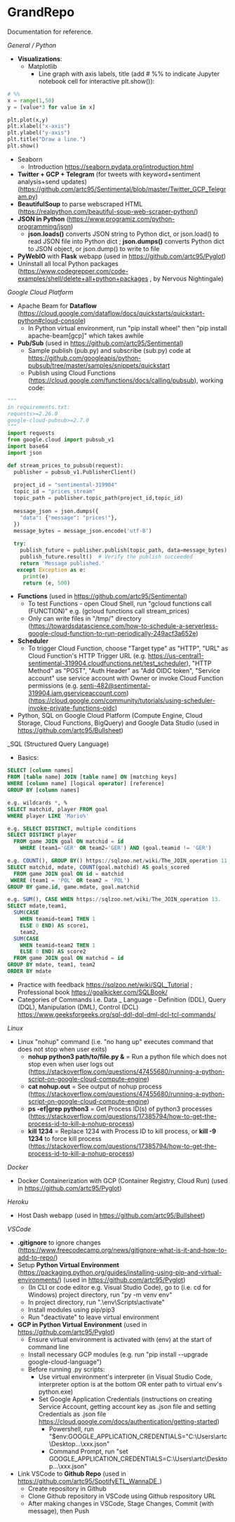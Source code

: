 # GrandRepo
Documentation for reference.

_General / Python_
- **Visualizations**:
  - Matplotlib 
      - Line graph with axis labels, title (add # %% to indicate Jupyter notebook cell for interactive plt.show()):
```python
# %%
x = range(1,50)
y = [value*3 for value in x]

plt.plot(x,y)
plt.xlabel("x-axis")
plt.ylabel("y-axis")
plt.title("Draw a line.")
plt.show()
```
  - Seaborn
    - Introduction https://seaborn.pydata.org/introduction.html
- **Twitter + GCP + Telegram** (for tweets with keyword+sentiment analysis+send updates) (https://github.com/artc95/Sentimental/blob/master/Twitter_GCP_Telegram.py)
- **BeautifulSoup** to parse webscraped HTML (https://realpython.com/beautiful-soup-web-scraper-python/)
- **JSON in Python** (https://www.programiz.com/python-programming/json)
  - **json.loads()** converts JSON string to Python dict, or json.load() to read JSON file into Python dict ; **json.dumps()** converts Python dict to JSON object, or json.dump() to write to file 
- **PyWebIO** with **Flask** webapp (used in https://github.com/artc95/Pyglot)
- Uninstall all local Python packages (https://www.codegrepper.com/code-examples/shell/delete+all+python+packages , by Nervous Nightingale)

_Google Cloud Platform_
- Apache Beam for **Dataflow** (https://cloud.google.com/dataflow/docs/quickstarts/quickstart-python#cloud-console)
  - In Python virtual environment, run "pip install wheel" then "pip install apache-beam[gcp]" which takes awhile
- **Pub/Sub** (used in https://github.com/artc95/Sentimental)
  - Sample publish (pub.py) and subscribe (sub.py) code at https://github.com/googleapis/python-pubsub/tree/master/samples/snippets/quickstart
  - Publish using Cloud Functions (https://cloud.google.com/functions/docs/calling/pubsub), working code:
```python
"""
in requirements.txt:
requests>=2.26.0
google-cloud-pubsub>=2.7.0
"""
import requests
from google.cloud import pubsub_v1
import base64
import json

def stream_prices_to_pubsub(request):
  publisher = pubsub_v1.PublisherClient()
  
  project_id = "sentimental-319904"
  topic_id = "prices_stream"
  topic_path = publisher.topic_path(project_id,topic_id)
      
  message_json = json.dumps({
    "data": {"message": "prices!"},
  })
  message_bytes = message_json.encode('utf-8')
      
  try:
    publish_future = publisher.publish(topic_path, data=message_bytes)
    publish_future.result()  # Verify the publish succeeded
    return 'Message published.'
   except Exception as e:
     print(e)
     return (e, 500)
 ``` 
- **Functions** (used in https://github.com/artc95/Sentimental)
  - To test Functions - open Cloud Shell, run "gcloud functions call (FUNCTION)" e.g. (gcloud functions call stream_prices)
  - Only can write files in "/tmp/" directory (https://towardsdatascience.com/how-to-schedule-a-serverless-google-cloud-function-to-run-periodically-249acf3a652e)
- **Scheduler**
  - To trigger Cloud Function, choose "Target type" as "HTTP", "URL" as Cloud Function's HTTP Trigger URL (e.g. https://us-central1-sentimental-319904.cloudfunctions.net/test_scheduler), "HTTP Method" as "POST", "Auth Header" as "Add OIDC token", "Service account" use service account with Owner or invoke Cloud Function permissions (e.g. senti-482@sentimental-319904.iam.gserviceaccount.com) (https://cloud.google.com/community/tutorials/using-scheduler-invoke-private-functions-oidc)
- Python, SQL on Google Cloud Platform (Compute Engine, Cloud Storage, Cloud Functions, BigQuery) and Google Data Studio (used in https://github.com/artc95/Bullsheet)

_SQL (Structured Query Language)
- Basics:
```SQL
SELECT [column names] 
FROM [table name] JOIN [table name] ON [matching keys]
WHERE [column name] [logical operator] [reference] 
GROUP BY [column names]
```
```SQL
e.g. wildcards *, %
SELECT matchid, player FROM goal
WHERE player LIKE 'Mario%'

e.g. SELECT DISTINCT, multiple conditions
SELECT DISTINCT player
  FROM game JOIN goal ON matchid = id 
    WHERE (team1='GER' OR team2='GER') AND (goal.teamid != 'GER')

e.g. COUNT(), GROUP BY() https://sqlzoo.net/wiki/The_JOIN_operation 11.
SELECT matchid, mdate, COUNT(goal.matchid) AS goals_scored
  FROM game JOIN goal ON id = matchid 
 WHERE (team1 = 'POL' OR team2 = 'POL')
GROUP BY game.id, game.mdate, goal.matchid

e.g. SUM(), CASE WHEN https://sqlzoo.net/wiki/The_JOIN_operation 13.
SELECT mdate,team1,
  SUM(CASE 
    WHEN teamid=team1 THEN 1 
    ELSE 0 END) AS score1,
    team2,
  SUM(CASE 
    WHEN teamid=team2 THEN 1 
    ELSE 0 END) AS score2
  FROM game JOIN goal ON matchid = id
GROUP BY mdate, team1, team2
ORDER BY mdate
```
- Practice with feedback https://sqlzoo.net/wiki/SQL_Tutorial ; Professional book https://goalkicker.com/SQLBook/
- Categories of Commands i.e. Data _ Language - Definition (DDL), Query (DQL), Manipulation (DML), Control (DCL) https://www.geeksforgeeks.org/sql-ddl-dql-dml-dcl-tcl-commands/

_Linux_
- Linux "nohup" command (i.e. "no hang up" executes command that does not stop when user exits)
  - **nohup python3 path/to/file.py &** = Run a python file which does not stop even when user logs out (https://stackoverflow.com/questions/47455680/running-a-python-script-on-google-cloud-compute-engine)
  - **cat nohup.out** = See output of nohup process (https://stackoverflow.com/questions/47455680/running-a-python-script-on-google-cloud-compute-engine)
  - **ps -ef|grep python3** = Get Process ID(s) of python3 processes (https://stackoverflow.com/questions/17385794/how-to-get-the-process-id-to-kill-a-nohup-process)
  - **kill 1234** = Replace 1234 with Process ID to kill process, or **kill -9 1234** to force kill process (https://stackoverflow.com/questions/17385794/how-to-get-the-process-id-to-kill-a-nohup-process)

_Docker_
- Docker Containerization with GCP (Container Registry, Cloud Run) (used in https://github.com/artc95/Pyglot)

_Heroku_
- Host Dash webapp (used in https://github.com/artc95/Bullsheet)

_VSCode_
- **.gitignore** to ignore changes (https://www.freecodecamp.org/news/gitignore-what-is-it-and-how-to-add-to-repo/)
- Setup **Python Virtual Environment** (https://packaging.python.org/guides/installing-using-pip-and-virtual-environments/) (used in https://github.com/artc95/Pyglot)
  - (In CLI or code editor e.g. Visual Studio Code), go to (i.e. cd for Windows) project directory, run "py -m venv env"
  - In project directory, run ".\env\Scripts\activate"
  - Install modules using pip/pip3
  - Run "deactivate" to leave virtual environment
- **GCP in Python Virtual Environment** (used in https://github.com/artc95/Pyglot)
  - Ensure virtual environment is activated with (env) at the start of command line
  - Install necessary GCP modules (e.g. run "pip install --upgrade google-cloud-language")
  - Before running .py scripts:
    - Use virtual environment's interpreter (in Visual Studio Code, interpreter option is at the bottom OR enter path to virtual env's python.exe)
    - Set Google Application Credentials (instructions on creating Service Account, getting account key as .json file and setting Credentials as .json file https://cloud.google.com/docs/authentication/getting-started)
      - Powershell, run "$env:GOOGLE_APPLICATION_CREDENTIALS="C:\Users\artc\Desktop\...\xxx.json" 
      - Command Prompt, run "set GOOGLE_APPLICATION_CREDENTIALS=C:\Users\artc\Desktop\...\xxx.json" 
- Link VSCode to **Github Repo** (used in https://github.com/artc95/SpotifyETL_WannaDE_)
  - Create repository in Github
  - Clone Github repository in VSCode using Github respository URL
  - After making changes in VSCode, Stage Changes, Commit (with message), then Push




